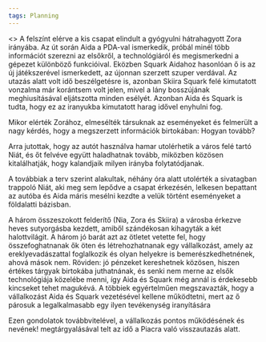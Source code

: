 ```yaml
---
tags: Planning
---
```

<<currentTiddler>>
A felszínt elérve a kis csapat elindult a gyógyulni hátrahagyott Zora irányába.
Az út során Aida a PDA-val ismerkedik, próbál minél több információt szerezni az elsőkről, a technológiáról és megismerkedni a gépezet különböző funkcióival. 
Eközben Squark Aidahoz hasonlóan ő is az új játékszerével ismerkedett, az újonnan szerzett szuper verdával. Az utazás alatt volt idő beszélgetésre is, azonban Skiira Squark felé kimutatott vonzalma már korántsem volt jelen, mivel a lány bosszújának meghiusításával eljátszotta minden esélyét. Azonban Aida és Squark is tudta, hogy ez az iranyukba kimutatott harag idővel enyhulni fog.

Mikor elérték Zorához, elmesélték társuknak az eseményeket és felmerült a nagy kérdés, hogy a megszerzett információk birtokában: Hogyan tovább?

Arra jutottak, hogy az autót használva hamar utolérhetik a város felé tartó Niát, és őt felvéve együtt haladhatnak tovább, miközben közösen kitalálhatják, hogy kalandjaik milyen irányba folytatódjanak.

A továbbiak a terv szerint alakultak, néhány óra alatt utolérték a sivatagban trappoló Niát, aki meg sem lepődve a csapat érkezésén, lelkesen bepattant az autóba és Aida máris mesélni kezdte a velük történt eseményeket a földalatti bázisban. 

A három összeszokott felderítő (Nia, Zora és Skiira) a városba érkezve heves sutyorgásba kezdett, amiből szándékosan kihagyták a két halottvilágit. A három jó barát azt az ötletet vetette fel, hogy összefoghatnanak ők öten és létrehozhatnanak egy vállalkozást, amely az ereklyevadászattal foglalkozik és olyan helyekre is bemerészkedhetnének, ahová mások nem. Röviden: jó pénzeket kereshetnek közösen, hiszen értékes tárgyak birtokába juthatnának, és senki nem merne az elsők technológiája közelébe menni, így Aida és Squark még annál is érdekesebb kincseket tehet magukévá. A többiek egyértelműen megszavazták, hogy a vállalkozást Aida és Squark vezetésével kellene működtetni, mert az ő párosuk a legalkalmasabb egy ilyen tevékenység iranyítására

Ezen gondolatok továbbvitelével,  a vállalkozás pontos működésének és nevének! megtárgyalásával telt az idő a Piacra való visszautazás alatt.